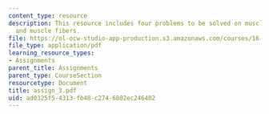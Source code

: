 ```yaml
---
content_type: resource
description: This resource includes four problems to be solved on muscle coactivation,
  and muscle fibers.
file: https://ol-ocw-studio-app-production.s3.amazonaws.com/courses/16-423j-aerospace-biomedical-and-life-support-engineering-spring-2006/ad0325f54313fb48c2746802ec246402_assign_3.pdf
file_type: application/pdf
learning_resource_types:
- Assignments
parent_title: Assignments
parent_type: CourseSection
resourcetype: Document
title: assign_3.pdf
uid: ad0325f5-4313-fb48-c274-6802ec246402
---
```

